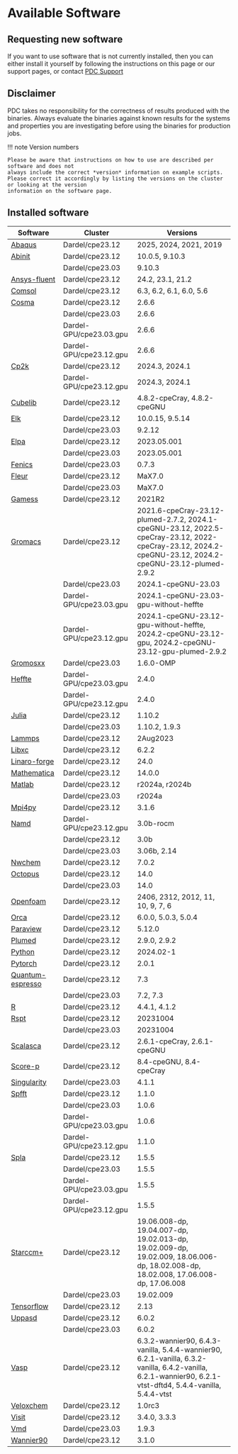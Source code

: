 
# Available Software

## Requesting new software
If you want to use software that is not currently installed, then you
can either install it yourself by following the instructions on this page or our support pages,
or contact <a href="https://support.pdc.kth.se/doc/support/?section=/doc/support-docs/contact/contact_support/" 
target="_top" title="Get help from PDC support">PDC Support</a>

## Disclaimer

PDC takes no responsibility for the correctness of results produced with the binaries. Always evaluate the binaries against known results for the systems and properties you are investigating before using the binaries for production jobs.

!!! note Version numbers

    Please be aware that instructions on how to use are described per software and does not
    always include the correct *version* information on example scripts.
    Please correct it accordingly by listing the versions on the cluster or looking at the version
    information on the software page.


## Installed software

| Software | Cluster | Versions |
|---|---|---|
| [Abaqus](abaqus/index.md) | Dardel/cpe23.12 | 2025, 2024, 2021, 2019 |
| [Abinit](abinit/index.md) | Dardel/cpe23.12 | 10.0.5, 9.10.3 |
|| Dardel/cpe23.03 | 9.10.3 |
| [Ansys-fluent](ansys-fluent/index.md) | Dardel/cpe23.12 | 24.2, 23.1, 21.2 |
| [Comsol](comsol/index.md) | Dardel/cpe23.12 | 6.3, 6.2, 6.1, 6.0, 5.6 |
| [Cosma](cosma/index.md) | Dardel/cpe23.12 | 2.6.6 |
|| Dardel/cpe23.03 | 2.6.6 |
|| Dardel-GPU/cpe23.03.gpu | 2.6.6 |
|| Dardel-GPU/cpe23.12.gpu | 2.6.6 |
| [Cp2k](cp2k/index.md) | Dardel/cpe23.12 | 2024.3, 2024.1 |
|| Dardel-GPU/cpe23.12.gpu | 2024.3, 2024.1 |
| [Cubelib](cubelib/index.md) | Dardel/cpe23.12 | 4.8.2-cpeCray, 4.8.2-cpeGNU |
| [Elk](elk/index.md) | Dardel/cpe23.12 | 10.0.15, 9.5.14 |
|| Dardel/cpe23.03 | 9.2.12 |
| [Elpa](elpa/index.md) | Dardel/cpe23.12 | 2023.05.001 |
|| Dardel/cpe23.03 | 2023.05.001 |
| [Fenics](fenics/index.md) | Dardel/cpe23.03 | 0.7.3 |
| [Fleur](fleur/index.md) | Dardel/cpe23.12 | MaX7.0 |
|| Dardel/cpe23.03 | MaX7.0 |
| [Gamess](gamess/index.md) | Dardel/cpe23.12 | 2021R2 |
| [Gromacs](gromacs/index.md) | Dardel/cpe23.12 | 2021.6-cpeCray-23.12-plumed-2.7.2, 2024.1-cpeGNU-23.12, 2022.5-cpeCray-23.12, 2022-cpeCray-23.12, 2024.2-cpeGNU-23.12, 2024.2-cpeGNU-23.12-plumed-2.9.2 |
|| Dardel/cpe23.03 | 2024.1-cpeGNU-23.03 |
|| Dardel-GPU/cpe23.03.gpu | 2024.1-cpeGNU-23.03-gpu-without-heffte |
|| Dardel-GPU/cpe23.12.gpu | 2024.1-cpeGNU-23.12-gpu-without-heffte, 2024.2-cpeGNU-23.12-gpu, 2024.2-cpeGNU-23.12-gpu-plumed-2.9.2 |
| [Gromosxx](gromosxx/index.md) | Dardel/cpe23.03 | 1.6.0-OMP |
| [Heffte](heffte/index.md) | Dardel-GPU/cpe23.03.gpu | 2.4.0 |
|| Dardel-GPU/cpe23.12.gpu | 2.4.0 |
| [Julia](julia/index.md) | Dardel/cpe23.12 | 1.10.2 |
|| Dardel/cpe23.03 | 1.10.2, 1.9.3 |
| [Lammps](lammps/index.md) | Dardel/cpe23.12 | 2Aug2023 |
| [Libxc](libxc/index.md) | Dardel/cpe23.12 | 6.2.2 |
| [Linaro-forge](linaro-forge/index.md) | Dardel/cpe23.12 | 24.0 |
| [Mathematica](mathematica/index.md) | Dardel/cpe23.12 | 14.0.0 |
| [Matlab](matlab/index.md) | Dardel/cpe23.12 | r2024a, r2024b |
|| Dardel/cpe23.03 | r2024a |
| [Mpi4py](mpi4py/index.md) | Dardel/cpe23.12 | 3.1.6 |
| [Namd](namd/index.md) | Dardel-GPU/cpe23.12.gpu | 3.0b-rocm |
|| Dardel/cpe23.12 | 3.0b |
|| Dardel/cpe23.03 | 3.06b, 2.14 |
| [Nwchem](nwchem/index.md) | Dardel/cpe23.12 | 7.0.2 |
| [Octopus](octopus/index.md) | Dardel/cpe23.12 | 14.0 |
|| Dardel/cpe23.03 | 14.0 |
| [Openfoam](openfoam/index.md) | Dardel/cpe23.12 | 2406, 2312, 2012, 11, 10, 9, 7, 6 |
| [Orca](orca/index.md) | Dardel/cpe23.12 | 6.0.0, 5.0.3, 5.0.4 |
| [Paraview](paraview/index.md) | Dardel/cpe23.12 | 5.12.0 |
| [Plumed](plumed/index.md) | Dardel/cpe23.12 | 2.9.0, 2.9.2 |
| [Python](python/index.md) | Dardel/cpe23.12 | 2024.02-1 |
| [Pytorch](pytorch/index.md) | Dardel/cpe23.12 | 2.0.1 |
| [Quantum-espresso](quantum-espresso/index.md) | Dardel/cpe23.12 | 7.3 |
|| Dardel/cpe23.03 | 7.2, 7.3 |
| [R](r/index.md) | Dardel/cpe23.12 | 4.4.1, 4.1.2 |
| [Rspt](rspt/index.md) | Dardel/cpe23.12 | 20231004 |
|| Dardel/cpe23.03 | 20231004 |
| [Scalasca](scalasca/index.md) | Dardel/cpe23.12 | 2.6.1-cpeCray, 2.6.1-cpeGNU |
| [Score-p](score-p/index.md) | Dardel/cpe23.12 | 8.4-cpeGNU, 8.4-cpeCray |
| [Singularity](singularity/index.md) | Dardel/cpe23.03 | 4.1.1 |
| [Spfft](spfft/index.md) | Dardel/cpe23.12 | 1.1.0 |
|| Dardel/cpe23.03 | 1.0.6 |
|| Dardel-GPU/cpe23.03.gpu | 1.0.6 |
|| Dardel-GPU/cpe23.12.gpu | 1.1.0 |
| [Spla](spla/index.md) | Dardel/cpe23.12 | 1.5.5 |
|| Dardel/cpe23.03 | 1.5.5 |
|| Dardel-GPU/cpe23.03.gpu | 1.5.5 |
|| Dardel-GPU/cpe23.12.gpu | 1.5.5 |
| [Starccm+](starccm+/index.md) | Dardel/cpe23.12 | 19.06.008-dp, 19.04.007-dp, 19.02.013-dp, 19.02.009-dp, 19.02.009, 18.06.006-dp, 18.02.008-dp, 18.02.008, 17.06.008-dp, 17.06.008 |
|| Dardel/cpe23.03 | 19.02.009 |
| [Tensorflow](tensorflow/index.md) | Dardel/cpe23.12 | 2.13 |
| [Uppasd](uppasd/index.md) | Dardel/cpe23.12 | 6.0.2 |
|| Dardel/cpe23.03 | 6.0.2 |
| [Vasp](vasp/index.md) | Dardel/cpe23.12 | 6.3.2-wannier90, 6.4.3-vanilla, 5.4.4-wannier90, 6.2.1-vanilla, 6.3.2-vanilla, 6.4.2-vanilla, 6.2.1-wannier90, 6.2.1-vtst-dftd4, 5.4.4-vanilla, 5.4.4-vtst |
| [Veloxchem](veloxchem/index.md) | Dardel/cpe23.12 | 1.0rc3 |
| [Visit](visit/index.md) | Dardel/cpe23.12 | 3.4.0, 3.3.3 |
| [Vmd](vmd/index.md) | Dardel/cpe23.03 | 1.9.3 |
| [Wannier90](wannier90/index.md) | Dardel/cpe23.12 | 3.1.0 |
